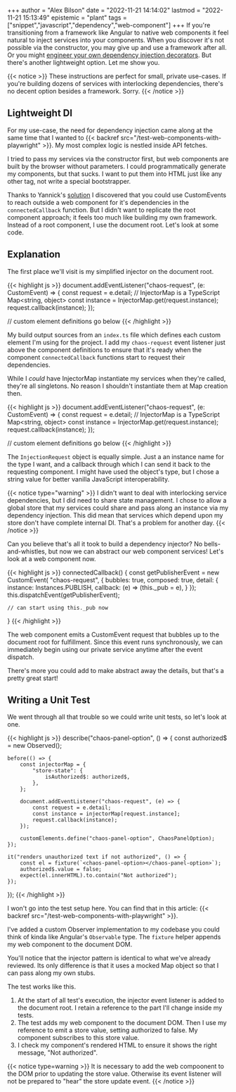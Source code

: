 +++
author = "Alex Bilson"
date = "2022-11-21 14:14:02"
lastmod = "2022-11-21 15:13:49"
epistemic = "plant"
tags = ["snippet","javascript","dependency","web-component"]
+++
If you're transitioning from a framework like Angular to native web components it feel natural to inject services into your components. When you discover it's not possible via the constructor, you may give up and use a framework after all. Or you might [engineer your own dependency injection decorators](https://www.thinktecture.com/en/web-components/dependency-injection/). But there's another lightweight option. Let me show you.

{{< notice >}}
These instructions are perfect for small, private use-cases. If you're building dozens of services with interlocking dependencies, there's no decent option besides a framework. Sorry.
{{< /notice >}}

## Lightweight DI

For my use-case, the need for dependency injection came along at the same time that I wanted to {{< backref src="/test-web-components-with-playwright" >}}. My most complex logic is nestled inside API fetches.

I tried to pass my services via the constructor first, but web components are built by the browser without parameters. I could programmatically generate my components, but that sucks. I want to put them into HTML just like any other tag, not write a special bootstrapper.

Thanks to Yannick's [solution](https://www.thinktecture.com/en/web-components/dependency-injection/) I discovered that you could use CustomEvents to reach outside a web component for it's dependencies in the `connectedCallback` function. But I didn't want to replicate the root component approach; it feels too much like building my own framework. Instead of a root component, I use the document root. Let's look at some code.

## Explanation

The first place we'll visit is my simplified injector on the document root.

{{< highlight js >}}
document.addEventListener("chaos-request", (e: CustomEvent) => {
	const request = <InjectionRequest>e.detail;
	// InjectorMap is a TypeScript Map<string, object>
	const instance = InjectorMap.get(request.instance);
	request.callback(instance);
});

// custom element definitions go below
{{< /highlight >}}

My build output sources from an `index.ts` file which defines each custom element I'm using for the project. I add my `chaos-request` event listener just above the component definitions to ensure that it's ready when the component `connectedCallback` functions start to request their dependencies.

While I _could_ have InjectorMap instantiate my services when they're called, they're all singletons. No reason I shouldn't instantiate them at Map creation then.

{{< highlight js >}}
document.addEventListener("chaos-request", (e: CustomEvent) => {
	const request = <InjectionRequest>e.detail;
	// InjectorMap is a TypeScript Map<string, object>
	const instance = InjectorMap.get(request.instance);
	request.callback(instance);
});

// custom element definitions go below
{{< /highlight >}}

The `InjectionRequest` object is equally simple. Just a an instance name for the type I want, and a callback through which I can send it back to the requesting component. I might have used the object's type, but I chose a string value for better vanilla JavaScript interoperability.

{{< notice type="warning" >}}
I didn't want to deal with interlocking service dependencies, but I did need to share state management. I chose to allow a global store that my services could share and pass along an instance via my dependency injection. This did mean that services which depend upon my store don't have complete internal DI. That's a problem for another day.
{{< /notice  >}}

Can you believe that's all it took to build a dependency injector? No bells-and-whistles, but now we can abstract our web component services! Let's look at a web component now.

{{< highlight js >}}
connectedCallback() {
	const getPublisherEvent = new CustomEvent(
		"chaos-request", {
			bubbles: true,
			composed: true,
			detail: <InjectionRequest>{
				instance: Instances.PUBLISH,
				callback: (e) => (this._pub = e),
			}
		});
	this.dispatchEvent(getPublisherEvent);

	// can start using this._pub now
}
{{< /highlight >}}

The web component emits a CustomEvent request that bubbles up to the document root for fulfillment. Since this event runs synchronously, we can immediately begin using our private service anytime after the event dispatch.

There's more you could add to make abstract away the details, but that's a pretty great start!

## Writing a Unit Test

We went through all that trouble so we could write unit tests, so let's look at one.

{{< highlight js >}}
describe("chaos-panel-option", () => {
	const authorized$ = new Observed();

	before(() => {
		const injectorMap = {
			"store-state": {
				isAuthorized$: authorized$,
			},
		};

		document.addEventListener("chaos-request", (e) => {
			const request = e.detail;
			const instance = injectorMap[request.instance];
			request.callback(instance);
		});

		customElements.define("chaos-panel-option", ChaosPanelOption);
	});

	it("renders unauthorized text if not authorized", () => {
		const el = fixture(`<chaos-panel-option></chaos-panel-option>`);
		authorized$.value = false;
		expect(el.innerHTML).to.contain("Not authorized");
	});
});
{{< /highlight >}}

I won't go into the test setup here. You can find that in this article: {{< backref src="/test-web-components-with-playwright" >}}.

I've added a custom Observer implementation to my codebase you could think of kinda like Angular's `Observable` type. The `fixture` helper appends my web component to the document DOM.

You'll notice that the injector pattern is identical to what we've already reviewed. Its only difference is that it uses a mocked Map object so that I can pass along my own stubs.

The test works like this.

1. At the start of all test's execution, the injector event listener is added to the document root. I retain a reference to the part I'll change inside my tests.
2. The test adds my web component to the document DOM. Then I use my reference to emit a store value, setting authorized to false. My component subscribes to this store value.
3. I check my component's rendered HTML to ensure it shows the right message, "Not authorized".

{{< notice type=warning >}}
It is necessary to add the web compoonent to the DOM prior to updating the store value. Otherwise its event listener will not be prepared to "hear" the store update event.
{{< /notice  >}}

